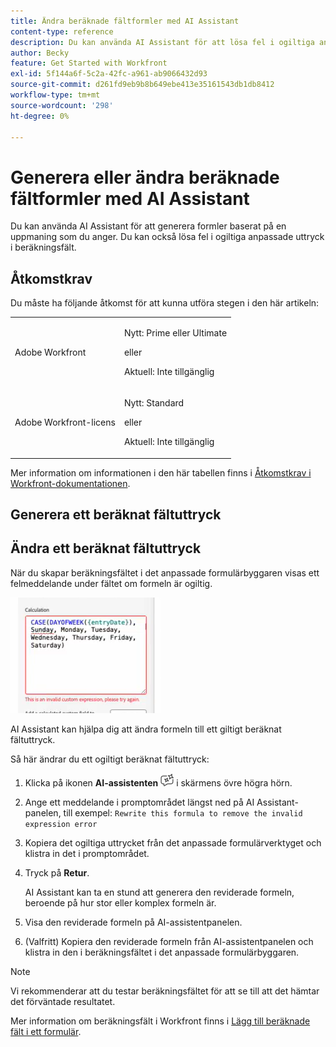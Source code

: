 ```yaml
---
title: Ändra beräknade fältformler med AI Assistant
content-type: reference
description: Du kan använda AI Assistant för att lösa fel i ogiltiga anpassade uttryck i beräkningsfält.
author: Becky
feature: Get Started with Workfront
exl-id: 5f144a6f-5c2a-42fc-a961-ab9066432d93
source-git-commit: d261fd9eb9b8b649ebe413e35161543db1db8412
workflow-type: tm+mt
source-wordcount: '298'
ht-degree: 0%

---
```


# Generera eller ändra beräknade fältformler med AI Assistant

Du kan använda AI Assistant för att generera formler baserat på en uppmaning som du anger. Du kan också lösa fel i ogiltiga anpassade uttryck i beräkningsfält.

## Åtkomstkrav

Du måste ha följande åtkomst för att kunna utföra stegen i den här artikeln:

<table style="table-layout:auto"> 
 <col> 
 <col> 
 <tbody> 
  <tr> 
   <td role="rowheader">Adobe Workfront</td> 
   <td><p>Nytt: Prime eller Ultimate</p>
       <p>eller</p>
       <p>Aktuell: Inte tillgänglig</p></td>
  </tr> 
  <tr> 
   <td role="rowheader">Adobe Workfront-licens</td> 
   <td><p>Nytt: Standard</p>
       <p>eller</p>
       <p>Aktuell: Inte tillgänglig</p></td>
  </tr> 
 </tbody> 
</table>

Mer information om informationen i den här tabellen finns i [Åtkomstkrav i Workfront-dokumentationen](/help/quicksilver/administration-and-setup/add-users/access-levels-and-object-permissions/access-level-requirements-in-documentation.md).

## Generera ett beräknat fältuttryck

## Ändra ett beräknat fältuttryck

När du skapar beräkningsfältet i det anpassade formulärbyggaren visas ett felmeddelande under fältet om formeln är ogiltig.

![Ogiltigt uttrycksfel](assets/invalid-expression.png)

AI Assistant kan hjälpa dig att ändra formeln till ett giltigt beräknat fältuttryck.

Så här ändrar du ett ogiltigt beräknat fältuttryck:

1. Klicka på ikonen **AI-assistenten** ![AI-assistenten](assets/ai-assistant-icon.png) i skärmens övre högra hörn.
1. Ange ett meddelande i promptområdet längst ned på AI Assistant-panelen, till exempel:
   `Rewrite this formula to remove the invalid expression error`
1. Kopiera det ogiltiga uttrycket från det anpassade formulärverktyget och klistra in det i promptområdet.
1. Tryck på **Retur**.

   AI Assistant kan ta en stund att generera den reviderade formeln, beroende på hur stor eller komplex formeln är.
1. Visa den reviderade formeln på AI-assistentpanelen.
1. (Valfritt) Kopiera den reviderade formeln från AI-assistentpanelen och klistra in den i beräkningsfältet i det anpassade formulärbyggaren.

>[!NOTE]
>
>Vi rekommenderar att du testar beräkningsfältet för att se till att det hämtar det förväntade resultatet.

Mer information om beräkningsfält i Workfront finns i [Lägg till beräknade fält i ett formulär](/help/quicksilver/administration-and-setup/customize-workfront/create-manage-custom-forms/form-designer/design-a-form/add-a-calculated-field.md).
